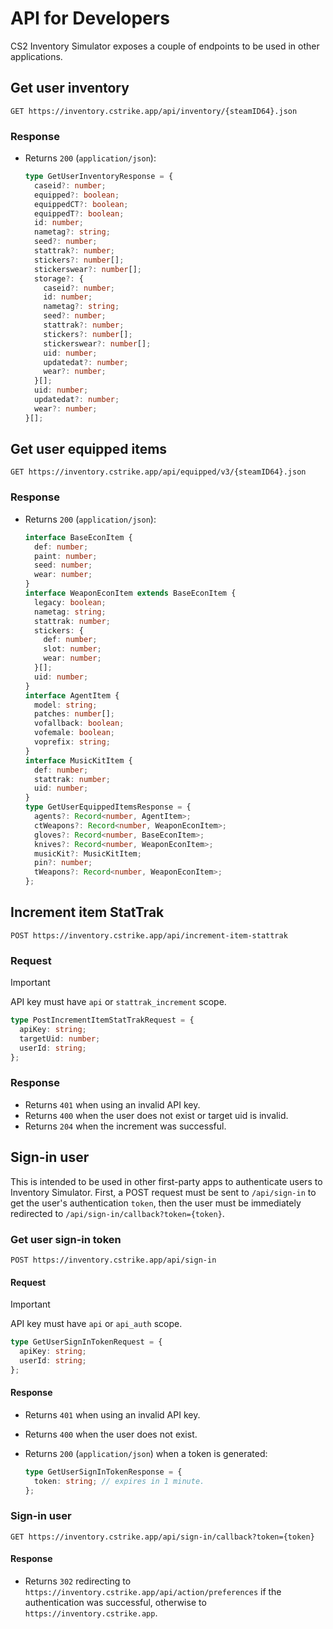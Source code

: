 # API for Developers

CS2 Inventory Simulator exposes a couple of endpoints to be used in other applications.

## Get user inventory

```http
GET https://inventory.cstrike.app/api/inventory/{steamID64}.json
```

### Response

- Returns `200` (`application/json`):

  ```typescript
  type GetUserInventoryResponse = {
    caseid?: number;
    equipped?: boolean;
    equippedCT?: boolean;
    equippedT?: boolean;
    id: number;
    nametag?: string;
    seed?: number;
    stattrak?: number;
    stickers?: number[];
    stickerswear?: number[];
    storage?: {
      caseid?: number;
      id: number;
      nametag?: string;
      seed?: number;
      stattrak?: number;
      stickers?: number[];
      stickerswear?: number[];
      uid: number;
      updatedat?: number;
      wear?: number;
    }[];
    uid: number;
    updatedat?: number;
    wear?: number;
  }[];
  ```

## Get user equipped items

```http
GET https://inventory.cstrike.app/api/equipped/v3/{steamID64}.json
```

### Response

- Returns `200` (`application/json`):

  ```typescript
  interface BaseEconItem {
    def: number;
    paint: number;
    seed: number;
    wear: number;
  }
  interface WeaponEconItem extends BaseEconItem {
    legacy: boolean;
    nametag: string;
    stattrak: number;
    stickers: {
      def: number;
      slot: number;
      wear: number;
    }[];
    uid: number;
  }
  interface AgentItem {
    model: string;
    patches: number[];
    vofallback: boolean;
    vofemale: boolean;
    voprefix: string;
  }
  interface MusicKitItem {
    def: number;
    stattrak: number;
    uid: number;
  }
  type GetUserEquippedItemsResponse = {
    agents?: Record<number, AgentItem>;
    ctWeapons?: Record<number, WeaponEconItem>;
    gloves?: Record<number, BaseEconItem>;
    knives?: Record<number, WeaponEconItem>;
    musicKit?: MusicKitItem;
    pin?: number;
    tWeapons?: Record<number, WeaponEconItem>;
  };
  ```

## Increment item StatTrak

```http
POST https://inventory.cstrike.app/api/increment-item-stattrak
```

### Request

> [!IMPORTANT]  
> API key must have `api` or `stattrak_increment` scope.

```typescript
type PostIncrementItemStatTrakRequest = {
  apiKey: string;
  targetUid: number;
  userId: string;
};
```

### Response

- Returns `401` when using an invalid API key.
- Returns `400` when the user does not exist or target uid is invalid.
- Returns `204` when the increment was successful.

## Sign-in user

This is intended to be used in other first-party apps to authenticate users to Inventory Simulator. First, a POST request must be sent to `/api/sign-in` to get the user's authentication `token`, then the user must be immediately redirected to `/api/sign-in/callback?token={token}`.

### Get user sign-in token

```http
POST https://inventory.cstrike.app/api/sign-in
```

#### Request

> [!IMPORTANT]  
> API key must have `api` or `api_auth` scope.

```typescript
type GetUserSignInTokenRequest = {
  apiKey: string;
  userId: string;
};
```

#### Response

- Returns `401` when using an invalid API key.
- Returns `400` when the user does not exist.
- Returns `200` (`application/json`) when a token is generated:

  ```typescript
  type GetUserSignInTokenResponse = {
    token: string; // expires in 1 minute.
  };
  ```

### Sign-in user

```http
GET https://inventory.cstrike.app/api/sign-in/callback?token={token}
```

#### Response

- Returns `302` redirecting to `https://inventory.cstrike.app/api/action/preferences` if the authentication was successful, otherwise to `https://inventory.cstrike.app`.
